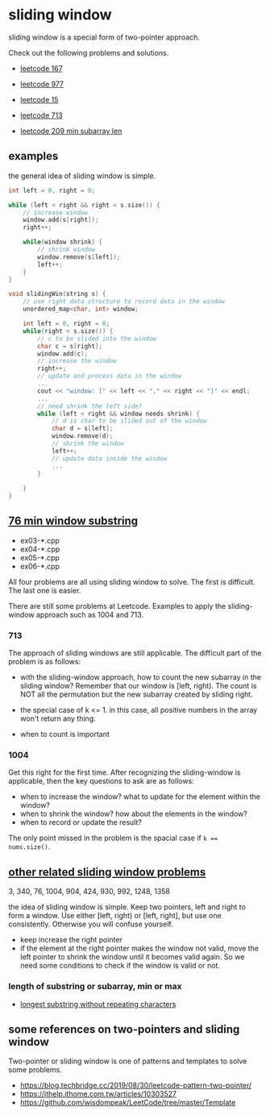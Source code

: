 # sliding window

sliding window is a special form of two-pointer approach.

Check out the following problems and solutions.

* [leetcode 167](https://github.com/un01s/code-exercises/blob/main/exercises/ex60-167-twopointers.cpp)

* [leetcode 977](https://github.com/un01s/code-exercises/blob/main/exercises/ex61-977-twopointers.cpp)

* [leetcode 15](https://github.com/un01s/code-exercises/blob/main/exercises/ex62-15-twopointers.cpp)

* [leetcode 713](https://github.com/un01s/code-exercises/blob/main/exercises/ex63-713-twopointers.cpp)

* [leetcode 209 min subarray len](https://github.com/un01s/code-exercises/blob/main/exercises/ex64-209-slidingw.cpp)

## examples

the general idea of sliding window is simple. 

```C++
int left = 0, right = 0;

while (left < right && right < s.size()) {
    // increase window
    window.add(s[right]);
    right++;

    while(window shrink) {
        // shrink window
        window.remove(s[left]);
        left++;
    }
}

void slidingWin(string s) {
    // use right data structure to record data in the window
    unordered_map<char, int> window;

    int left = 0, right = 0;
    while(right < s.size()) {
        // c to be slided into the window
        char c = s[right];
        window.add(c);
        // increase the window
        right++;
        // update and process data in the window
        ...
        cout << "window: [" << left << "," << right << "]" << endl;
        ...
        // need shrink the left side?
        while (left < right && window needs shrink) {
            // d is char to be slided out of the window
            char d = s[left];
            window.remove(d);
            // shrink the window
            left++;
            // update data inside the window
            ...
        }
 
    }
}
```

## [76 min window substring](https://leetcode.com/problems/minimum-window-substring/)

* ex03-*.cpp
* ex04-*.cpp
* ex05-*.cpp
* ex06-*.cpp

All four problems are all using sliding window to solve. The first is difficult. The last one is easier.

There are still some problems at Leetcode. Examples to apply the sliding-window approach such as 1004 and 713.

### 713

The approach of sliding windows are still applicable. The difficult part of the problem is as follows:

* with the sliding-window approach, how to count the new subarray in the sliding window? Remember that our window is [left, right). The count is NOT all the permutation but the new subarray created by sliding right.

* the special case of k <= 1. in this case, all positive numbers in the array won't return any thing.

* when to count is important

### 1004

Get this right for the first time. After recognizing the sliding-window is applicable, then the key questions to ask are as follows:

* when to increase the window? what to update for the element within the window?
* when to shrink the window? how about the elements in the window?
* when to record or update the result?

The only point missed in the problem is the spacial case if ```k == nums.size()```.

## [other related sliding window problems](https://leetcode.com/discuss/general-discussion/1122776/summary-of-sliding-window-patterns-for-subarray-substring)

3, 340, 76, 1004, 904, 424, 930, 992, 1248, 1358

the idea of sliding window is simple. Keep two pointers, left and right to form a window. Use either [left, right) or [left, right], but use one consistently. Otherwise you will confuse yourself.

* keep increase the right pointer
* if the element at the right pointer makes the window not valid, move the left pointer to shrink the window until it becomes valid again. So we need some conditions to check if the window is valid or not.

### length of substring or subarray, min or max

* [longest substring without repeating characters](https://leetcode.com/problems/longest-substring-without-repeating-characters/)

## some references on two-pointers and sliding window

Two-pointer or sliding window is one of patterns and templates to solve some problems.

* https://blog.techbridge.cc/2019/08/30/leetcode-pattern-two-pointer/
* https://ithelp.ithome.com.tw/articles/10303527
* https://github.com/wisdompeak/LeetCode/tree/master/Template

